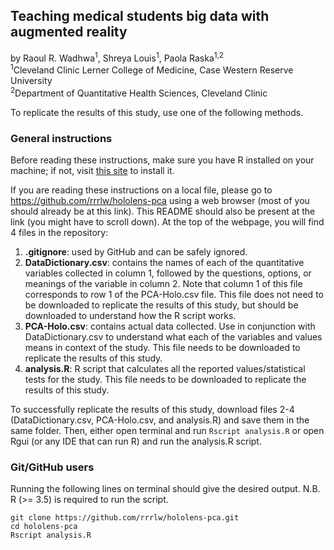 ## Teaching medical students big data with augmented reality
by Raoul R. Wadhwa<sup>1</sup>, Shreya Louis<sup>1</sup>, Paola Raska<sup>1,2</sup><br/>
<sup>1</sup>Cleveland Clinic Lerner College of Medicine, Case Western Reserve University<br/>
<sup>2</sup>Department of Quantitative Health Sciences, Cleveland Clinic

To replicate the results of this study, use one of the following methods.

### General instructions

Before reading these instructions, make sure you have R installed on your machine; if not, visit [this site](http://www.r-project.org/) to install it.

If you are reading these instructions on a local file, please go to https://github.com/rrrlw/hololens-pca using a web browser (most of you should already be at this link).
This README should also be present at the link (you might have to scroll down).
At the top of the webpage, you will find 4 files in the repository:

1. **.gitignore**: used by GitHub and can be safely ignored.
2. **DataDictionary.csv**: contains the names of each of the quantitative variables collected in column 1, followed by the questions, options, or meanings of the variable in column 2.
Note that column 1 of this file corresponds to row 1 of the PCA-Holo.csv file.
This file does not need to be downloaded to replicate the results of this study, but should be downloaded to understand how the R script works.
3. **PCA-Holo.csv**: contains actual data collected.
Use in conjunction with DataDictionary.csv to understand what each of the variables and values means in context of the study.
This file needs to be downloaded to replicate the results of this study.
4. **analysis.R**: R script that calculates all the reported values/statistical tests for the study.
This file needs to be downloaded to replicate the results of this study.

To successfully replicate the results of this study, download files 2-4 (DataDictionary.csv, PCA-Holo.csv, and analysis.R) and save them in the same folder.
Then, either open terminal and run `Rscript analysis.R` or open Rgui (or any IDE that can run R) and run the analysis.R script.

### Git/GitHub users

Running the following lines on terminal should give the desired output. N.B. R (>= 3.5) is required to run the script. 

```
git clone https://github.com/rrrlw/hololens-pca.git
cd hololens-pca
Rscript analysis.R
```
